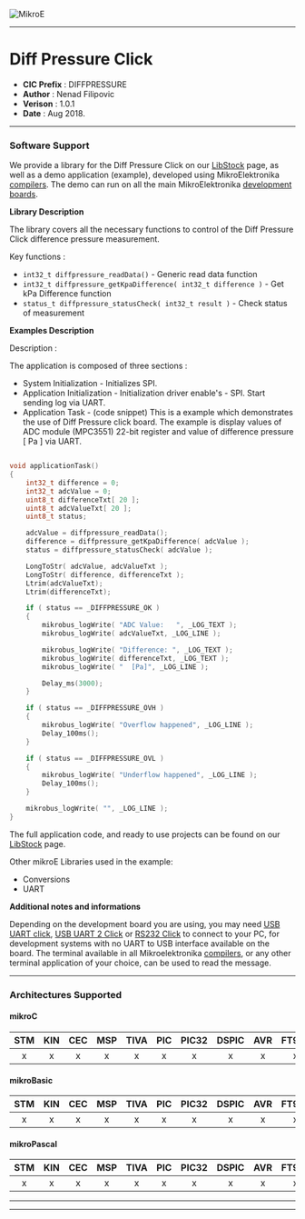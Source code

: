 ![MikroE](http://www.mikroe.com/img/designs/beta/logo_small.png)

---

# Diff Pressure Click

- **CIC Prefix**  : DIFFPRESSURE
- **Author**      : Nenad Filipovic
- **Verison**     : 1.0.1
- **Date**        : Aug 2018.

---

### Software Support

We provide a library for the Diff Pressure Click on our [LibStock](https://libstock.mikroe.com/projects/view/1901/diff-pressure-click) 
page, as well as a demo application (example), developed using MikroElektronika 
[compilers](http://shop.mikroe.com/compilers). The demo can run on all the main 
MikroElektronika [development boards](http://shop.mikroe.com/development-boards).

**Library Description**

The library covers all the necessary functions to control of the Diff Pressure Click difference pressure measurement.

Key functions :

- ``` int32_t diffpressure_readData() ``` - Generic read data function
- ``` int32_t diffpressure_getKpaDifference( int32_t difference ) ``` - Get kPa Difference function
- ``` status_t diffpressure_statusCheck( int32_t result ) ``` - Check status of measurement

**Examples Description**

Description :

The application is composed of three sections :

- System Initialization - Initializes SPI.
- Application Initialization - Initialization driver enable's - SPI. Start sending log via UART.
- Application Task - (code snippet) This is a example which demonstrates the use of Diff Pressure click board.
              The example is display
              values of ADC module (MPC3551) 22-bit register and
              value of difference pressure [ Pa ] via UART.


```.c

void applicationTask()
{
    int32_t difference = 0;
    int32_t adcValue = 0;
    uint8_t differenceTxt[ 20 ];
    uint8_t adcValueTxt[ 20 ];
    uint8_t status;

    adcValue = diffpressure_readData();
    difference = diffpressure_getKpaDifference( adcValue );
    status = diffpressure_statusCheck( adcValue );

    LongToStr( adcValue, adcValueTxt );
    LongToStr( difference, differenceTxt );
    Ltrim(adcValueTxt);
    Ltrim(differenceTxt);

    if ( status == _DIFFPRESSURE_OK )
    {
        mikrobus_logWrite( "ADC Value:   ", _LOG_TEXT );
        mikrobus_logWrite( adcValueTxt, _LOG_LINE );

        mikrobus_logWrite( "Difference: ", _LOG_TEXT );
        mikrobus_logWrite( differenceTxt, _LOG_TEXT );
        mikrobus_logWrite( "  [Pa]", _LOG_LINE );

        Delay_ms(3000);
    }

    if ( status == _DIFFPRESSURE_OVH )
    {
        mikrobus_logWrite( "Overflow happened", _LOG_LINE );
        Delay_100ms();
    }

    if ( status == _DIFFPRESSURE_OVL )
    {
        mikrobus_logWrite( "Underflow happened", _LOG_LINE );
        Delay_100ms();
    }

    mikrobus_logWrite( "", _LOG_LINE );
}

```


The full application code, and ready to use projects can be found on our 
[LibStock](https://libstock.mikroe.com/projects/view/1901/diff-pressure-click) page.

Other mikroE Libraries used in the example:

- Conversions
- UART

**Additional notes and informations**

Depending on the development board you are using, you may need 
[USB UART click](http://shop.mikroe.com/usb-uart-click), 
[USB UART 2 Click](http://shop.mikroe.com/usb-uart-2-click) or 
[RS232 Click](http://shop.mikroe.com/rs232-click) to connect to your PC, for 
development systems with no UART to USB interface available on the board. The 
terminal available in all Mikroelektronika 
[compilers](http://shop.mikroe.com/compilers), or any other terminal application 
of your choice, can be used to read the message.

---
### Architectures Supported

#### mikroC

| STM | KIN | CEC | MSP | TIVA | PIC | PIC32 | DSPIC | AVR | FT90x |
|:-:|:-:|:-:|:-:|:-:|:-:|:-:|:-:|:-:|:-:|
| x | x | x | x | x | x | x | x | x | x |

#### mikroBasic

| STM | KIN | CEC | MSP | TIVA | PIC | PIC32 | DSPIC | AVR | FT90x |
|:-:|:-:|:-:|:-:|:-:|:-:|:-:|:-:|:-:|:-:|
| x | x | x | x | x | x | x | x | x | x |

#### mikroPascal

| STM | KIN | CEC | MSP | TIVA | PIC | PIC32 | DSPIC | AVR | FT90x |
|:-:|:-:|:-:|:-:|:-:|:-:|:-:|:-:|:-:|:-:|
| x | x | x | x | x | x | x | x | x | x |

---
---
